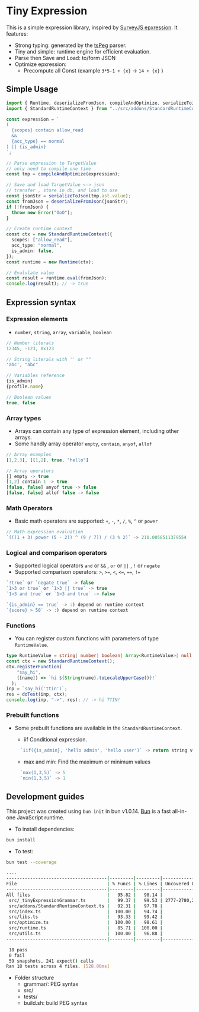 # Tiny Expression

This is a simple expression library, inspired by [SurveyJS epxression](https://surveyjs.io/form-library/documentation/design-survey/conditional-logic). It features:

- Strong typing: generated by the [tsPeg](https://github.com/EoinDavey/tsPEG) parser.
- Tiny and simple: runtime engine for efficient evaluation.
- Parse then Save and Load: to/form JSON
- Optimize epxression:
  - Precompute all Const (example `3*5-1 + {x}` -> `14 + {x}` )

## Simple Usage

```ts
import { Runtime, deserializeFromJson, compileAndOptimize, serializeToJson } from "../src";
import { StandardRuntimeContext } from "../src/addons/StandardRuntimeContext";

const expression = `
(
  {scopes} contain allow_read 
  &&
  {acc_type} == normal
) || {is_admin}
`;

// Parse expression to TargetValue
// only need to compile one time
const tmp = compileAndOptimize(expression);

// Save and load TargetValue <-> json
// transfer , store in db, and load to use
const jsonStr = serializeToJson(tmp.ast.value);
const fromJson = deserializeFromJson(jsonStr);
if (!fromJson) {
  throw new Error("OoO");
}

// Create runtime context
const ctx = new StandardRuntimeContext({
  scopes: ["allow_read"],
  acc_type: "normal",
  is_admin: false,
});
const runtime = new Runtime(ctx);

// Evalulate value
const result = runtime.eval(fromJson);
console.log(result); // -> true
```

## Expression syntax

### Expression elements

- `number`, `string`, `array`, `variable`, `boolean`

```ts
// Number literals
12345, -123, 0x123

// String literals with '' or ""
'abc', "abc"

// Variables reference
{is_admin}
{profile.name}

// Boolean values
true, false
```

### Array types

- Arrays can contain any type of expression element, including other arrays.
- Some handly array operator `empty`, `contain`, `anyof`, `allof`

```ts
// Array examples
[1,2,3], [[1,2], true, "hello"]

// Array operators
[] empty -> true
[1,2] contain 1 -> true
[false, false] anyof true -> false
[false, false] allof false -> false
```

### Math Operators

- Basic math operators are supported: `+`, `-`, `*`, `/`, `%`, `^` or `power`

```ts
// Math expression evaluation
`(((1 + 3) power (5 - 2)) ^ (9 / 7)) / (3 % 2)` -> 210.0058511379554
```

### Logical and comparison operators

- Supported logical operators `and` or `&&` , `or` or `||` , `!` or `negate`
- Supported comparison operators: `>`, `>=`, `<`, `<=`, `==`, `!=`

```ts
`!true` or `negate true` -> false
`1>3 or true` or `1>3 || true` -> true
`1>3 and true` or `1>3 and true` -> false

`{is_admin} == true` -> :) depend on runtime context
`{score} > 50` -> :) depend on runtime context
```

### Functions

- You can register custom functions with parameters of type `RuntimeValue`.

```ts
type RuntimeValue = string| number| boolean| Array<RuntimeValue>| null
const ctx = new StandardRuntimeContext();
ctx.registerFunction(
    "say_hi",
    ([name]) => `hi ${String(name).toLocaleUpperCase()}!`
  );
inp = `say_hi('ttin')`;
res = doTest(inp, ctx);
console.log(inp, "->", res); // -> hi TTIN!
```

### Prebuilt functions

- Some prebuilt functions are available in the `StandardRuntimeContext`.

  - iif Conditional expression.

  ```ts
    `iif({is_admin}, 'hello admin', 'hello user')` -> return string value depend on variable
  ```

  - max and min: Find the maximum or minimum values

  ```ts
    `max(1,3,5)` -> 5
    `min(1,3,5)` -> 1
  ```

## Development guides

This project was created using `bun init` in bun v1.0.14. [Bun](https://bun.sh) is a fast all-in-one JavaScript runtime.

- To install dependencies:

```bash
bun install
```

- To test:

```bash
bun test --coverage

....
--------------------------------------|---------|---------|-------------------
File                                  | % Funcs | % Lines | Uncovered Line #s
--------------------------------------|---------|---------|-------------------
All files                             |   95.82 |   98.14 |
 src/_tinyExpressionGrammar.ts        |   99.37 |   99.53 | 2777-2780,2784-2790
 src/addons/StandardRuntimeContext.ts |   92.31 |   97.78 |
 src/index.ts                         |  100.00 |   94.74 |
 src/libs.ts                          |   93.33 |   99.42 |
 src/optimize.ts                      |  100.00 |   98.61 |
 src/runtime.ts                       |   85.71 |  100.00 |
 src/utils.ts                         |  100.00 |   96.88 |
--------------------------------------|---------|---------|-------------------

 18 pass
 0 fail
 59 snapshots, 241 expect() calls
Ran 18 tests across 4 files. [528.00ms]
```

- Folder structure
  - grammar/: PEG syntax
  - src/
  - tests/
  - build.sh: build PEG syntax

